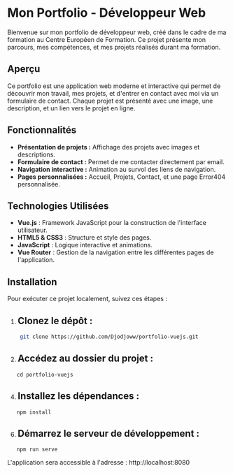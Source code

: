 # Mon Portfolio - Développeur Web

Bienvenue sur mon portfolio de développeur web, créé dans le cadre de ma formation au Centre Européen de Formation. Ce projet présente mon parcours, mes compétences, et mes projets réalisés durant ma formation.

## Aperçu

Ce portfolio est une application web moderne et interactive qui permet de découvrir mon travail, mes projets, et d'entrer en contact avec moi via un formulaire de contact. Chaque projet est présenté avec une image, une description, et un lien vers le projet en ligne.

## Fonctionnalités

- **Présentation de projets :** Affichage des projets avec images et descriptions.
- **Formulaire de contact :** Permet de me contacter directement par email.
- **Navigation interactive :** Animation au survol des liens de navigation.
- **Pages personnalisées :** Accueil, Projets, Contact, et une page Error404 personnalisée.

## Technologies Utilisées

- **Vue.js** : Framework JavaScript pour la construction de l'interface utilisateur.
- **HTML5 & CSS3** : Structure et style des pages.
- **JavaScript** : Logique interactive et animations.
- **Vue Router** : Gestion de la navigation entre les différentes pages de l'application.

## Installation

Pour exécuter ce projet localement, suivez ces étapes :

1. ## Clonez le dépôt :
```sh
    git clone https://github.com/Djodjoww/portfolio-vuejs.git
```
2. ## Accédez au dossier du projet :
```
   cd portfolio-vuejs
```
4. ## Installez les dépendances :
```
   npm install
```
6. ## Démarrez le serveur de développement :
```
   npm run serve
```

L'application sera accessible à l'adresse : http://localhost:8080

